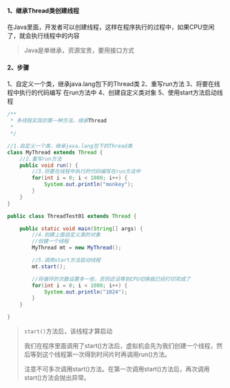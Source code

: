 #### 1、继承Thread类创建线程
在Java里面，开发者可以创建线程，这样在程序执行的过程中，如果CPU空闲了，就会执行线程中的内容

>Java是单继承，资源宝贵，要用接口方式

#### 2、步骤
1、自定义一个类，继承java.lang包下的Thread类
2、重写run方法
3、将要在线程中执行的代码编写 在run方法中
4、创建自定义类对象
5、使用start方法启动线程

```java
/**
 * 多线程实现的第一种方法，继承Thread 
 *
 */

//1.自定义一个类，继承java.lang包下的Thread类
class MyThread extends Thread {
    //2.重写run方法
    public void run() {        
        //3.将要在线程中执行的代码编写在run方法中
        for(int i = 0; i < 1000; i++) {        
            System.out.println("monkey");
        }
    }
}

public class ThreadTest01 extends Thread {

    public static void main(String[] args) {
        //4.创建上面自定义类的对象
        //创建一个线程
        MyThread mt = new MyThread();        

        //5.调用start方法启动线程
        mt.start();                            

        //将循环的次数设置多一些，否则还没等到CPU切换就已经打印完成了
        for(int i = 0; i < 1000; i++) {
            System.out.println("1024");
        }
    }

}
```

> `start()`方法后，该线程才算启动
>
> 我们在程序里面调用了start()方法后，虚拟机会先为我们创建一个线程，然后等到这个线程第一次得到时间片时再调用run()方法。
>
> 注意不可多次调用start()方法。在第一次调用start()方法后，再次调用start()方法会抛出异常。

